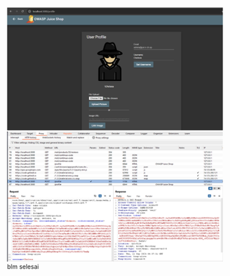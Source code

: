 ![alt text](/week3-broken-access-control/kelas/images/image-23.png)
![alt text](/week3-broken-access-control/kelas/images/image-24.png)
blm selesai